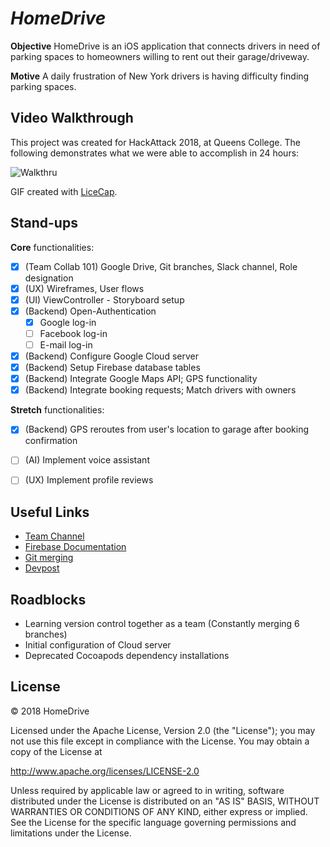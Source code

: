 # *HomeDrive*

**Objective** HomeDrive is an iOS application that connects drivers in need of parking spaces to homeowners willing to rent out their garage/driveway.

**Motive** A daily frustration of New York drivers is having difficulty finding parking spaces.

## Video Walkthrough
This project was created for HackAttack 2018, at Queens College. The following demonstrates what we were able to accomplish in 24 hours:

![Walkthru](DemoHack2.gif)

GIF created with [LiceCap](http://www.cockos.com/licecap/).

## Stand-ups
**Core** functionalities:
- [x] (Team Collab 101) Google Drive, Git branches, Slack channel, Role designation
- [x] (UX) Wireframes, User flows
- [x] (UI) ViewController - Storyboard setup
- [x] (Backend) Open-Authentication
  - [x] Google log-in
  - [ ] Facebook log-in
  - [ ] E-mail log-in
- [x] (Backend) Configure Google Cloud server
- [x] (Backend) Setup Firebase database tables
- [x] (Backend) Integrate Google Maps API; GPS functionality
- [x] (Backend) Integrate booking requests; Match drivers with owners

**Stretch** functionalities:
- [x] (Backend) GPS reroutes from user's location to garage after booking confirmation
- [ ] (AI) Implement voice assistant
- [ ] (UX) Implement profile reviews


## Useful Links
- [Team Channel](https://hackattackqc2018.slack.com/messages/CDQ6F7HAR/)
- [Firebase Documentation](https://firebase.google.com/docs/guides/?authuser=0)
- [Git merging](https://www.atlassian.com/git/tutorials/merging-vs-rebasing)
- [Devpost](https://hackattack2018.devpost.com/)


## Roadblocks
- Learning version control together as a team (Constantly merging 6 branches)
- Initial configuration of Cloud server
- Deprecated Cocoapods dependency installations


## License
© 2018 HomeDrive

Licensed under the Apache License, Version 2.0 (the "License"); you may not use this file except in compliance with the License. You may obtain a copy of the License at

http://www.apache.org/licenses/LICENSE-2.0

Unless required by applicable law or agreed to in writing, software distributed under the License is distributed on an "AS IS" BASIS, WITHOUT WARRANTIES OR CONDITIONS OF ANY KIND, either express or implied. See the License for the specific language governing permissions and limitations under the License.
